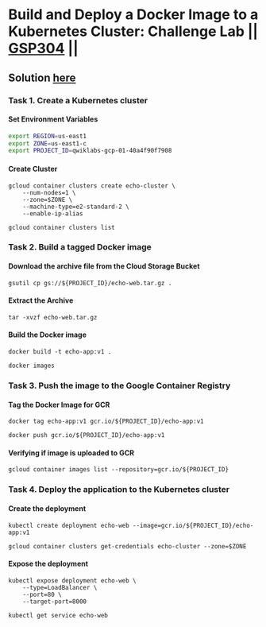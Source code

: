 # Build and Deploy a Docker Image to a Kubernetes Cluster: Challenge Lab || [GSP304](https://www.cloudskillsboost.google/focuses/1738?parent=catalog) ||

## Solution [here](https://youtu.be/vhJsi1Ivo_U)


### Task 1. Create a Kubernetes cluster ###

#### Set Environment Variables ###
``` bash
export REGION=us-east1
export ZONE=us-east1-c 
export PROJECT_ID=qwiklabs-gcp-01-40a4f90f7908
```

#### Create Cluster ####
```
gcloud container clusters create echo-cluster \
    --num-nodes=1 \
    --zone=$ZONE \
    --machine-type=e2-standard-2 \
    --enable-ip-alias

```
```
gcloud container clusters list
```

### Task 2. Build a tagged Docker image ###
#### Download the archive file from the Cloud Storage Bucket ####

```
gsutil cp gs://${PROJECT_ID}/echo-web.tar.gz .
```
#### Extract the Archive ####
```
tar -xvzf echo-web.tar.gz

```
#### Build the Docker image ####
```
docker build -t echo-app:v1 .
```
```
docker images
```

### Task 3. Push the image to the Google Container Registry ###
#### Tag the Docker Image for GCR ####

```
docker tag echo-app:v1 gcr.io/${PROJECT_ID}/echo-app:v1
```

```
docker push gcr.io/${PROJECT_ID}/echo-app:v1
```
#### Verifying if image is uploaded to GCR ####
```
gcloud container images list --repository=gcr.io/${PROJECT_ID}
```
### Task 4. Deploy the application to the Kubernetes cluster ###

#### Create the deployment ####
```
kubectl create deployment echo-web --image=gcr.io/${PROJECT_ID}/echo-app:v1
```
```
gcloud container clusters get-credentials echo-cluster --zone=$ZONE
```
#### Expose the deployment ####
```
kubectl expose deployment echo-web \
    --type=LoadBalancer \
    --port=80 \
    --target-port=8000

```
```
kubectl get service echo-web
```
